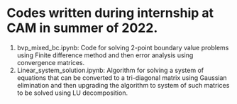 # Codes written during internship at CAM in summer of 2022.
1. bvp_mixed_bc.ipynb: Code for solving 2-point boundary value problems using Finite difference method and then error analysis using convergence matrices.
2. Linear_system_solution.ipynb: Algorithm for solving a system of equations that can be converted to a tri-diagonal matrix using Gaussian elimination and then upgrading the algorithm to system of such matrices to be solved using LU decomposition.

